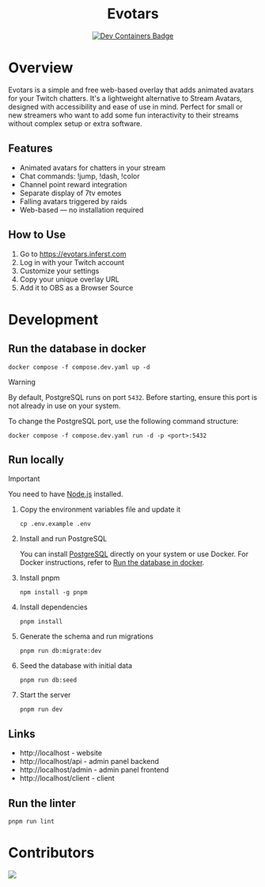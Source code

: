 <h1 align="center">Evotars</h1>
<div align="center">
  <a
  href="https://vscode.dev/redirect?url=vscode://ms-vscode-remote.remote-containers/cloneInVolume?url=https://github.com/inferst/evotars">
    <img
    src="https://img.shields.io/static/v1?style=for-the-badge&logo=docker&label=devcontainer&message=supported&color=0797ff&labelColor=000000"
    alt="Dev Containers Badge"
    />
  </a>
</div>

# Overview

Evotars is a simple and free web-based overlay that adds animated avatars for your Twitch chatters. It's a lightweight alternative to Stream Avatars, designed with accessibility and ease of use in mind. Perfect for small or new streamers who want to add some fun interactivity to their streams without complex setup or extra software.

## Features
* Animated avatars for chatters in your stream
* Chat commands: !jump, !dash, !color
* Channel point reward integration
* Separate display of 7tv emotes
* Falling avatars triggered by raids
* Web-based — no installation required

## How to Use
1. Go to https://evotars.inferst.com
2. Log in with your Twitch account
3. Customize your settings
4. Copy your unique overlay URL
5. Add it to OBS as a Browser Source

# Development

## Run the database in docker

```shell
docker compose -f compose.dev.yaml up -d
```

> [!WARNING]
> By default, PostgreSQL runs on port `5432`. Before starting, ensure this port is not already in use on your system.

To change the PostgreSQL port, use the following command structure:
```shell
docker compose -f compose.dev.yaml run -d -p <port>:5432
```

## Run locally

> [!IMPORTANT]
> You need to have [Node.js](https://nodejs.org/en/download/package-manager) installed.

1. Copy the environment variables file and update it
    ```shell
    cp .env.example .env
    ```
2. Install and run PostgreSQL

    You can install [PostgreSQL](https://www.postgresql.org/download/) directly on your system or use Docker. For Docker instructions, refer to [Run the database in docker](<#run-the-database-in-docker>).
3. Install pnpm
    ```shell
    npm install -g pnpm
    ```
4. Install dependencies
    ```shell
    pnpm install
    ```
5. Generate the schema and run migrations
    ```shell
    pnpm run db:migrate:dev
    ```
6. Seed the database with initial data
    ```shell
    pnpm run db:seed
    ```
7. Start the server
    ```shell
    pnpm run dev
    ```

## Links

- http://localhost - website
- http://localhost/api - admin panel backend
- http://localhost/admin - admin panel frontend
- http://localhost/client - client

## Run the linter

```shell
pnpm run lint
```

# Contributors

<a href="https://github.com/inferst/evotars-app/graphs/contributors">
  <img src="https://contrib.rocks/image?repo=inferst/evotars-app" />
</a>
